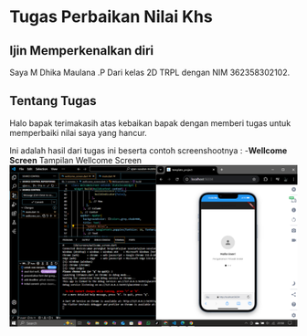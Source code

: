 # Tugas Perbaikan Nilai Khs

## Ijin Memperkenalkan diri 
Saya M Dhika Maulana .P Dari kelas 2D TRPL dengan NIM 362358302102.
## Tentang Tugas 
Halo bapak terimakasih atas kebaikan bapak dengan memberi tugas untuk memperbaiki nilai saya yang hancur.

Ini adalah hasil dari tugas ini beserta contoh screenshootnya :
-**Wellcome Screen**
Tampilan Wellcome Screen
![](assets/images/w.png)